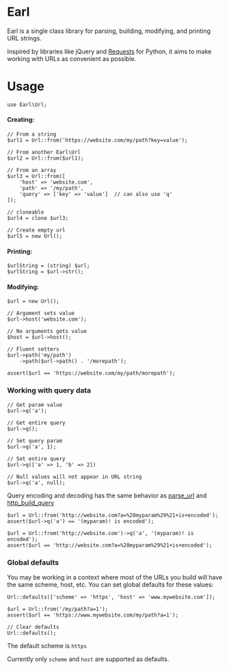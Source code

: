 # Earl

Earl is a single class library for parsing, building, modifying, and printing URL strings.

Inspired by libraries like jQuery and [Requests](https://requests.readthedocs.io/en/master/) for Python, it aims to make working with URLs as convenient as possible.

# Usage 
```
use Earl\Url;
```

#### Creating:
```
// From a string
$url1 = Url::from('https://website.com/my/path?key=value');

// From another Earl\Url 
$url2 = Url::from($url1); 

// From an array
$url3 = Url::from([
    'host' => 'website.com',
    'path' => '/my/path',
    'query' => ['key' => 'value']  // can also use 'q'
]);

// cloneable
$url4 = clone $url3;

// Create empty url
$url5 = new Url();
```

#### Printing:
```
$urlString = (string) $url;
$urlString = $url->str();
```

#### Modifying:
```
$url = new Url();

// Argument sets value
$url->host('website.com');

// No arguments gets value 
$host = $url->host();

// Fluent setters
$url->path('my/path')
    ->path($url->path() . '/morepath');

assert($url == 'https://website.com/my/path/morepath');
```

### Working with query data
```
// Get param value
$url->q('a');

// Get entire query
$url->q();

// Set query param
$url->q('a', 1);

// Set entire query
$url->q(['a' => 1, 'b' => 2])

// Null values will not appear in URL string
$url->q('a', null);
```

Query encoding and decoding has the same behavior as [parse_url](https://www.php.net/manual/en/function.parse-url) and [http_build_query](https://www.php.net/manual/en/function.http-build-query.php)
```
$url = Url::from('http://website.com?a=%28myparam%29%21+is+encoded');
assert($url->q('a') == '(myparam)! is encoded');

$url = Url::from('http://website.com')->q('a', '(myparam)! is encoded');
assert($url == 'http://website.com?a=%28myparam%29%21+is+encoded');
```

### Global defaults
You may be working in a context where most of the URLs you build will have the same scheme, host, etc.
You can set global defaults for these values:
```
Url::defaults(['scheme' => 'https', 'host' => 'www.mywebsite.com']);

$url = Url::from('/my/path?a=1');
assert($url == 'https://www.mywebsite.com/my/path?a=1');

// Clear defaults
Url::defaults();
```

The default scheme is `https`

Currently only `scheme` and `host` are supported as defaults.
